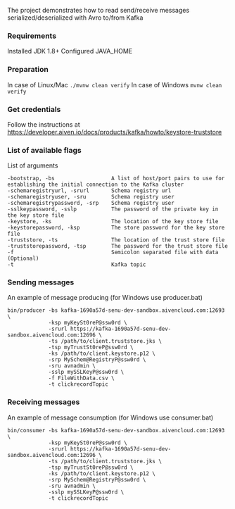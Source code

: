 The project demonstrates how to read send/receive messages serialized/deserialized with Avro to/from Kafka

### Requirements
Installed JDK 1.8+
Configured JAVA_HOME

### Preparation
In case of Linux/Mac `./mvnw clean verify`
In case of Windows `mvnw clean verify`

### Get credentials
Follow the instructions at https://developer.aiven.io/docs/products/kafka/howto/keystore-truststore 

### List of available flags

List of arguments 
```
-bootstrap, -bs                  A list of host/port pairs to use for establishing the initial connection to the Kafka cluster
-schemaregistryurl, -srurl       Schema registry url
-schemaregistryuser, -sru        Schema registry user
-schemaregistrypassword, -srp    Schema registry user
-sslkeypassword, -sslp           The password of the private key in the key store file
-keystore, -ks                   The location of the key store file
-keystorepassword, -ksp          The store password for the key store file
-truststore, -ts                 The location of the trust store file
-truststorepassword, -tsp        The password for the trust store file
-f                               Semicolon separated file with data (Optional)
-t                               Kafka topic
```

### Sending messages
An example of message producing (for Windows use producer.bat)
```
bin/producer -bs kafka-1690a57d-senu-dev-sandbox.aivencloud.com:12693 \
             -ksp myKeySt0reP@ssw0rd \
             -srurl https://kafka-1690a57d-senu-dev-sandbox.aivencloud.com:12696 \
             -ts /path/to/client.truststore.jks \
             -tsp myTrustSt0reP@ssw0rd \
             -ks /path/to/client.keystore.p12 \
             -srp MySchem@RegistryP@ssw0rd \
             -sru avnadmin \
             -sslp mySSLKeyP@ssw0rd \
             -f FileWithData.csv \
             -t clickrecordTopic
```

### Receiving messages
An example of message consumption (for Windows use consumer.bat)
```
bin/consumer -bs kafka-1690a57d-senu-dev-sandbox.aivencloud.com:12693 \
             -ksp myKeySt0reP@ssw0rd \
             -srurl https://kafka-1690a57d-senu-dev-sandbox.aivencloud.com:12696 \
             -ts /path/to/client.truststore.jks \
             -tsp myTrustSt0reP@ssw0rd \
             -ks /path/to/client.keystore.p12 \
             -srp MySchem@RegistryP@ssw0rd \
             -sru avnadmin \
             -sslp mySSLKeyP@ssw0rd \
             -t clickrecordTopic
```